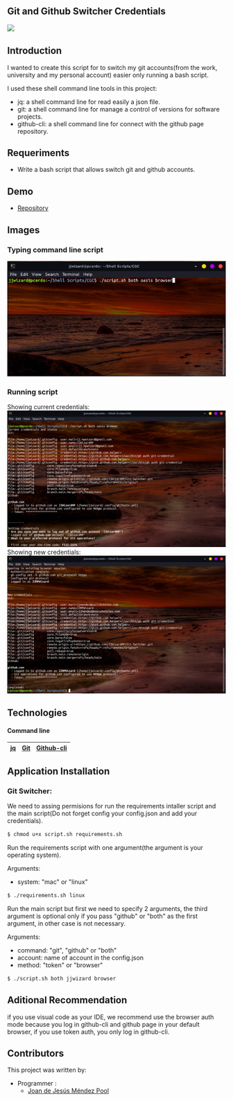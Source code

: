 ## Git and Github Switcher Credentials

![](https://i.ytimg.com/vi/PPQ8m8xQAs8/maxresdefault.jpg)

## Introduction

I wanted to create this script for to switch my git accounts(from the work, university and my personal account) easier only running a bash script.

I used these shell command line tools in this project:

- jq: a shell command line for read easily a json file.
- git: a shell command line for manage a control of versions for software projects.
- github-cli: a shell command line for 
connect with the github page repository.

## Requeriments

- Write a bash script that allows switch git and github accounts.

## Demo

- [Repository](https://github.com/JJWizardMP/Git-Switcher)

## Images

### Typing command line script

![Before Running](./assets/views/example-before-running.png)

### Running script

Showing current credentials:
![Script Running 1](./assets/views/example-running-current-credentials.png)
Showing new credentials: 
![Script Running 2](./assets/views/example-running-new-credentials.png)

## Technologies

#### Command line

| [jq](https://stedolan.github.io/jq/) | [Git](https://git-scm.com/) | [Github-cli](https://cli.github.com/) |
| :----------------------------------: | :-------------------------: | :-----------------------------------: |

## Application Installation

### Git Switcher:

We need to assing permisions for run the requirements intaller script and the main script(Do not forget config your config.json and add your credentials).

```sh
$ chmod u+x script.sh requirements.sh
```

Run the requirements script with one argument(the argument is your operating system).

Arguments:
- system: "mac" or "linux"

```sh
$ ./requirements.sh linux
```

Run the main script but first we need to specify 2 arguments, the third argument is optional only if you pass "github" or "both" as the first argument, in other case is not necessary.

Arguments:
- command: "git", "github" or "both"
- account: name of account in the config.json
- method: "token" or "browser"


```sh
$ ./script.sh both jjwizard browser
```

## Aditional Recommendation 

if you use visual code as your IDE, we recommend use the browser auth mode because you log in github-cli and github page in your default browser, if you use token auth, you only log in github-cli.

## Contributors

This project was written by:

- Programmer :
  - [Joan de Jesús Méndez Pool](https://github.com/JJWizardMP)
